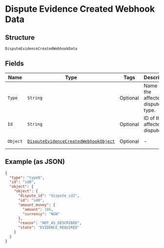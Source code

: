 
# Dispute Evidence Created Webhook Data

## Structure

`DisputeEvidenceCreatedWebhookData`

## Fields

| Name | Type | Tags | Description | Getter |
|  --- | --- | --- | --- | --- |
| `Type` | `String` | Optional | Name of the affected dispute's type. | String getType() |
| `Id` | `String` | Optional | ID of the affected dispute. | String getId() |
| `Object` | [`DisputeEvidenceCreatedWebhookObject`](/doc/models/dispute-evidence-created-webhook-object.md) | Optional | - | DisputeEvidenceCreatedWebhookObject getObject() |

## Example (as JSON)

```json
{
  "type": "type0",
  "id": "id0",
  "object": {
    "object": {
      "dispute_id": "dispute_id2",
      "id": "id0",
      "amount_money": {
        "amount": 186,
        "currency": "NGN"
      },
      "reason": "NOT_AS_DESCRIBED",
      "state": "EVIDENCE_REQUIRED"
    }
  }
}
```

